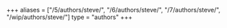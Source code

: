 +++
aliases = ["/5/authors/steve/", "/6/authors/steve/", "/7/authors/steve/", "/wip/authors/steve/"]
type = "authors"
+++
